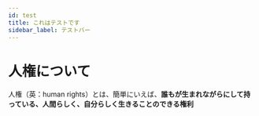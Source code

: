 ```yaml
---
id: test
title: これはテストです
sidebar_label: テストバー
---
```

# 人権について

人権（英：human rights）とは、簡単にいえば、**誰もが生まれながらにして持っている、人間らしく、自分らしく生きることのできる権利**




